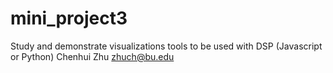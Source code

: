 # mini_project3
Study and demonstrate visualizations tools to be used with DSP (Javascript or Python)
Chenhui Zhu
zhuch@bu.edu
